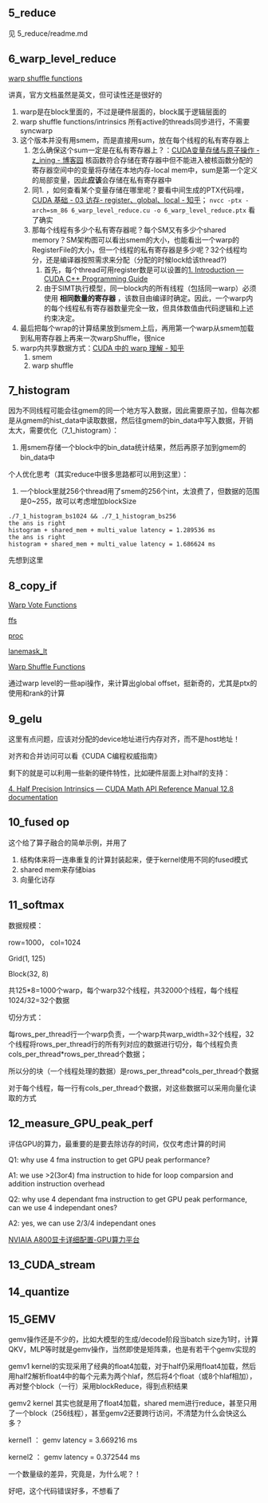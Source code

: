 ## 5_reduce

见 5_reduce/readme.md

## 6_warp_level_reduce

[warp shuffle functions](https://docs.nvidia.com/cuda/cuda-c-programming-guide/index.html?highlight=shuffle#warp-shuffle-functions)

讲真，官方文档虽然是英文，但可读性还是很好的

1. warp是在block里面的，不过是硬件层面的，block属于逻辑层面的
2. warp shuffle functions/intrinsics 所有active的threads同步进行，不需要syncwarp
3. 这个版本并没有用smem，而是直接用sum，放在每个线程的私有寄存器上
   1. 怎么确保这个sum一定是在私有寄存器上？：[CUDA变量存储与原子操作 - z_ining - 博客园](https://www.cnblogs.com/ining/p/17110813.html) 核函数符合存储在寄存器中但不能进入被核函数分配的寄存器空间中的变量将存储在本地内存-local mem中，sum是第一个定义的局部变量，因此**应该**会存储在私有寄存器中
   2. 同1. ，如何查看某个变量存储在哪里呢？要看中间生成的PTX代码哩，[CUDA 基础 - 03 访存- register、global、local - 知乎](https://zhuanlan.zhihu.com/p/565199964)；
      `nvcc -ptx -arch=sm_86 6_warp_level_reduce.cu -o 6_warp_level_reduce.ptx` 看了确实
   3. 那每个线程有多少个私有寄存器呢？每个SM又有多少个shared memory？SM架构图可以看出smem的大小，也能看出一个warp的RegisterFile的大小，但一个线程的私有寄存器是多少呢？32个线程均分，还是编译器按照需求来分配（分配的时候lock给该thread?)
      1. 首先，每个thread可用register数是可以设置的[1. Introduction — CUDA C++ Programming Guide](https://docs.nvidia.com/cuda/cuda-c-programming-guide/index.html?highlight=Register%2520Files#maximum-number-of-registers-per-thread)
      2. 由于SIMT执行模型，同一block内的所有线程（包括同一warp）必须使用 **相同数量的寄存器** ，该数目由编译时确定。因此，一个warp内的每个线程私有寄存器数量完全一致，但具体数值由代码逻辑和上述约束决定。
4. 最后把每个wrap的计算结果放到smem上后，再用第一个warp从smem加载到私用寄存器上再来一次warpShuffle，很nice
5. warp内共享数据方式：[CUDA 中的 warp 理解 - 知乎](https://zhuanlan.zhihu.com/p/22702033325)
   1. smem
   2. warp shuffle

## 7_histogram

因为不同线程可能会往gmem的同一个地方写入数据，因此需要原子加，但每次都是从gmem的hist_data中读取数据，然后往gmem的bin_data中写入数据，开销太大，需要优化（7_1_histogram）：

1. 用smem存储一个block中的bin_data统计结果，然后再原子加到gmem的bin_data中

个人优化思考（其实reduce中很多思路都可以用到这里）：

1. 一个block里就256个thread用了smem的256个int，太浪费了，但数据的范围是0~255，故可以考虑增加blockSize

```
./7_1_histogram_bs1024 && ./7_1_histogram_bs256 
the ans is right
histogram + shared_mem + multi_value latency = 1.289536 ms
the ans is right
histogram + shared_mem + multi_value latency = 1.686624 ms
```

先想到这里

## 8_copy_if

[Warp Vote Functions](https://docs.nvidia.com/cuda/cuda-c-programming-guide/index.html?highlight=__activemask#warp-vote-functions)

[ffs](https://docs.nvidia.com/cuda/libdevice-users-guide/__nv_ffs.html)

[proc](https://docs.nvidia.com/cuda/libdevice-users-guide/__nv_popc.html)

[lanemask_lt](https://docs.nvidia.com/cuda/parallel-thread-execution/index.html?highlight=lanemask_lt#special-registers-lanemask-lt)

[Warp Shuffle Functions](https://docs.nvidia.com/cuda/cuda-c-programming-guide/index.html?highlight=__shfl_sync#warp-shuffle-functions)

通过warp level的一些api操作，来计算出global offset，挺新奇的，尤其是ptx的使用和rank的计算

## 9_gelu

这里有点问题，应该对分配的device地址进行内存对齐，而不是host地址！

对齐和合并访问可以看《CUDA C编程权威指南》

剩下的就是可以利用一些新的硬件特性，比如硬件层面上对half的支持：

[4. Half Precision Intrinsics — CUDA Math API Reference Manual 12.8 documentation](https://docs.nvidia.com/cuda/cuda-math-api/cuda_math_api/group__CUDA__MATH__INTRINSIC__HALF.html#)

## 10_fused op

这个给了算子融合的简单示例，并用了

1. 结构体来将一连串重复的计算封装起来，便于kernel使用不同的fused模式
2. shared mem来存储bias
3. 向量化访存

## 11_softmax

数据规模：

row=1000， col=1024

Grid(1, 125)

Block(32, 8)

共125*8=1000个warp，每个warp32个线程，共32000个线程，每个线程1024/32=32个数据

切分方式：

每rows_per_thread行一个warp负责，一个warp共warp_width=32个线程，32个线程将rows_per_thread行的所有列对应的数据进行切分，每个线程负责cols_per_thread*rows_per_thread个数据；

所以分的块（一个线程处理的数据）是rows_per_thread*cols_per_thread个数据

对于每个线程，每一行有cols_per_thread个数据，对这些数据可以采用向量化读取的方式

## 12_measure_GPU_peak_perf

评估GPU的算力，最重要的是要去除访存的时间，仅仅考虑计算的时间

Q1: why use 4 fma instruction to get GPU peak performance?

A1: we use >2(3or4) fma instruction to hide for loop comparsion and addition instruction overhead

Q2: why use 4 dependant fma instruction to get GPU peak performance, can we use 4 independant ones?

A2: yes, we can use 2/3/4 independant ones

[NVIAIA A800显卡详细配置-GPU算力平台](http://www.suanlicloud.com/article/22.html)

## 13_CUDA_stream

## 14_quantize

## 15_GEMV

gemv操作还是不少的，比如大模型的生成/decode阶段当batch size为1时，计算QKV，MLP等时就是gemv操作，当然即使是矩阵乘，也是有若干个gemv实现的

gemv1 kernel的实现采用了经典的float4加载，对于half仍采用float4加载，然后用half2解析float4中的每个元素为两个hlaf，然后将4个float（或8个hlaf相加），再对整个block（一行）采用blockReduce，得到点积结果

gemv2 kernel  其实也就是用了float4加载，shared mem进行reduce，甚至只用了一个block（256线程），甚至gemv2还要跨行访问，不清楚为什么会快这么多？

kernel1 ： gemv latency = 3.669216 ms

kernel2 ： gemv latency = 0.372544 ms

一个数量级的差异，究竟是，为什么呢？！

好吧，这个代码错误好多，不想看了
